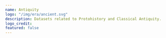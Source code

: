 ```yaml
---
name: Antiquity
logo: "/img/era/ancient.svg"
description: Datasets related to Protohistory and Classical Antiquity.
logo_credit: 
featured: false
---
```


